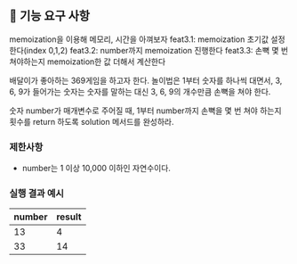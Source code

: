 ## 🚀 기능 요구 사항

memoization을 이용해 메모리, 시간을 아껴보자
feat3.1: memoization 초기값 설정한다(index 0,1,2)
feat3.2: number까지 memoization 진행한다
feat3.3: 손뼉 몇 번 쳐야하는지 memoization한 값 더해서 계산한다


배달이가 좋아하는 369게임을 하고자 한다. 놀이법은 1부터 숫자를 하나씩 대면서, 3, 6, 9가 들어가는 숫자는 숫자를 말하는 대신 3, 6, 9의 개수만큼 손뼉을 쳐야 한다.

숫자 number가 매개변수로 주어질 때, 1부터 number까지 손뼉을 몇 번 쳐야 하는지 횟수를 return 하도록 solution 메서드를 완성하라.

### 제한사항

- number는 1 이상 10,000 이하인 자연수이다.

### 실행 결과 예시

| number | result |
| --- | --- |
| 13 | 4 |
| 33 | 14 |
